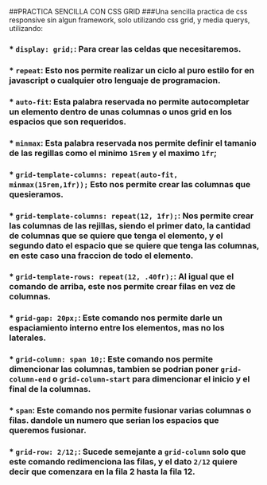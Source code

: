 ##PRACTICA SENCILLA CON CSS GRID
###Una sencilla practica de css responsive sin algun framework, solo utilizando css grid, y media querys, utilizando:
### * `display: grid;`: Para crear las celdas que necesitaremos.
### * `repeat`: Esto nos permite realizar un ciclo al puro estilo for en javascript o cualquier otro lenguaje de programacion.
### * `auto-fit`: Esta palabra reservada no permite autocompletar un elemento dentro de unas columnas o unos grid en los espacios que son requeridos.
### * `minmax`: Esta palabra reservada nos permite definir el tamanio de las regillas como el minimo `15rem` y el maximo `1fr`;
### * `grid-template-columns: repeat(auto-fit, minmax(15rem,1fr));` Esto nos permite crear las columnas que quesieramos.
### * `grid-template-columns: repeat(12, 1fr);`: Nos permite crear las columnas de las rejillas, siendo el primer dato, la cantidad de columnas que se quiere que tenga el elemento, y el segundo dato el espacio que se quiere que tenga las columnas, en este caso una fraccion de todo el elemento.
### * `grid-template-rows: repeat(12, .40fr);`: Al igual que el comando de arriba, este nos permite crear filas en vez de columnas.
### * `grid-gap: 20px;`: Este comando nos permite darle un espaciamiento interno entre los elementos, mas no los laterales.
### * `grid-column: span 10;`: Este comando nos permite dimencionar las columnas, tambien se podrian poner `grid-column-end` o `grid-column-start` para dimencionar el inicio y el final de la columnas.
### * `span`: Este comando nos permite fusionar varias columnas o filas. dandole un numero que serian los espacios que queremos fusionar.  
### * `grid-row: 2/12;`: Sucede semejante a `grid-column` solo que este comando redimenciona las filas, y el dato `2/12` quiere decir que comenzara en la fila 2 hasta la fila 12.
